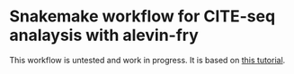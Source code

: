 # Snakemake workflow for CITE-seq analaysis with alevin-fry

This workflow is untested and work in progress. It is based on [this tutorial](https://combine-lab.github.io/alevin-fry-tutorials/2021/af-feature-bc/).
